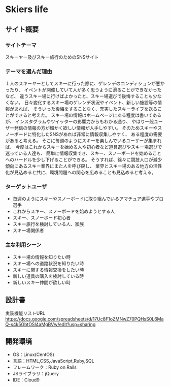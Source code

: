 # Skiers life

## サイト概要
### サイトテーマ
スキーヤー及びスキー旅行のためのSNSサイト

### テーマを選んだ理由
１人のスキーヤーとしてスキーに行った際に、ゲレンデのコンディションが悪かったり、
イベントが開催していて人が多く思うように滑ることができなかったなど、
違うスキー場に行けばよかったと、スキー場選びで後悔することも少なくない。
日々変化するスキー場のゲレンデ状況やイベント、新しい施設等の情報があれば、
そういった後悔をすることなく、充実したスキーライフを送ることができると考えた。
スキー場の情報はホームページにある程度は書いてあるが、
インスタグラムやツイッターの影響力からもわかる通り、
やはり一般ユーザー発信の情報の方が細かく欲しい情報が入手しやすい。
そのためスキーやスノーボードに特化したSNSがあれば非常に情報収集しやすく、
ある程度の需要があると考える。
そこに毎週のようにスキーを楽しんでいるユーザーが集まれば、
今度はこれからスキーを始める人や初心者など道具選びやスキー場選びで迷っている人達も、
簡単に情報収集でき、スキー、スノーボードを始めることへのハードルを少し下げることができる。
そうすれば、徐々に競技人口が減少傾向にあるスキー業界にまた人を呼び戻し、
業界とスキー場のある地方の活性化が見込めると共に、環境問題への関心を広めることも見込めると考える。

### ターゲットユーザ
- 毎週のようにスキーやスノーボードに取り組んでいるアマチュア選手やプロ選手
- これからスキー、スノーボードを始めようとする人
- スキー、スノーボード初心者
- スキー旅行を検討している人、家族
- スキー場関係者


### 主な利用シーン
- スキー場の情報を知りたい時
- スキー場への道路状況を知りたい時
- スキーに関する情報交換をしたい時
- 新しい道具の購入を検討している時
- 新しいスキー仲間が欲しい時



## 設計書
実装機能リストURL
https://docs.google.com/spreadsheets/d/17Uc8F1oZMNwZ70PQHsS0L6MaQ-s4k5GbtOSl4aMgBVw/edit?usp=sharing



## 開発環境
- OS：Linux(CentOS)
- 言語：HTML,CSS,JavaScript,Ruby,SQL
- フレームワーク：Ruby on Rails
- JSライブラリ：jQuery
- IDE：Cloud9
